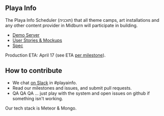 Playa Info
----------
The Playa Info Scheduler (תוכניה) that all theme camps, art installations and any other content provider in Midburn will participate in building.

* [Demo Server](http://playainfo-test.midburn.org/providers)
* [User Stories & Mockups](https://github.com/Midburn/playainfo/milestones)
* [Spec](https://docs.google.com/document/d/1SZektMPjJW5ZEpGdVJy-PspRC7a0nkpdKjE8J1VgCCs/edit#heading=h.8jzqamlwd4la)

Production ETA: April 17 (see ETA [per milestone](https://github.com/Midburn/playainfo/milestones)).

How to contribute
-----------------

- We chat [on Slack](https://www.hamsterpad.com/chat/midburnos) in #playainfo.
- Read our milestones and issues, and submit pull requests.
- QA QA QA ... just play with the system and open issues on github if something isn't working.

Our tech stack is Meteor & Mongo.
